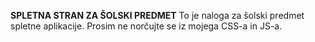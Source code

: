 **SPLETNA STRAN ZA ŠOLSKI PREDMET**
To je naloga za šolski predmet spletne aplikacije. Prosim ne norčujte se iz mojega CSS-a in JS-a.
